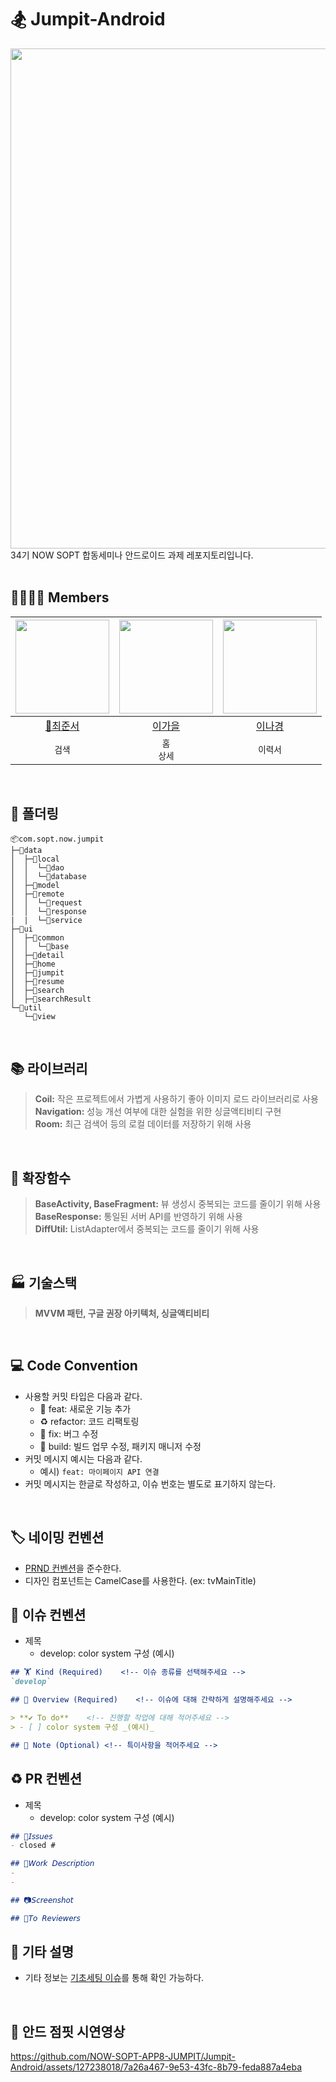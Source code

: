 # 🏂 Jumpit-Android
<img src="https://github.com/NOW-SOPT-APP8-JUMPIT/Jumpit-Android/assets/127238018/cbc93ed6-614c-4494-abab-2257cc86a516" width="800" />
</br>
34기 NOW SOPT 합동세미나 안드로이드 과제 레포지토리입니다.
</br>
</br>

## 👨‍👩‍👧‍👦 Members
|<img src="https://avatars.githubusercontent.com/u/127238018?v=4" width="150" />|<img src="https://avatars.githubusercontent.com/u/91470334?v=4" width="150" />|<img src="https://avatars.githubusercontent.com/u/109855280?v=4" width="150" />|
|:---------:|:---------:|:---------:|
|[👑최준서](https://github.com/junseo511)|[이가을](https://github.com/gaeulzzang)|[이나경](https://github.com/nagaeng)|
| `검색` | `홈`</br>`상세` | `이력서` |
</br>

## 📁 폴더링
```
📦com.sopt.now.jumpit
├─📂data
│  ├─📂local
│  │  └─📂dao
│  │  └─📂database
│  ├─📂model
│  ├─📂remote
│  │  └─📂request
│  │  └─📂response
|  |  └─📂service
├─📂ui
│  ├─📂common
│  │  └─📂base
│  ├─📂detail
│  ├─📂home
│  ├─📂jumpit
│  ├─📂resume
│  ├─📂search
│  ├─📂searchResult
└─📂util
   └─📂view
```
</br>

## 📚 라이브러리
> **Coil:** 작은 프로젝트에서 가볍게 사용하기 좋아 이미지 로드 라이브러리로 사용</br>
> **Navigation:** 성능 개선 여부에 대한 실험을 위한 싱글액티비티 구현</br>
> **Room:** 최근 검색어 등의 로컬 데이터를 저장하기 위해 사용</br>

</br>

## 🥕 확장함수
> **BaseActivity, BaseFragment:** 뷰 생성시 중복되는 코드를 줄이기 위해 사용</br>
> **BaseResponse:** 통일된 서버 API를 반영하기 위해 사용</br>
> **DiffUtil:** ListAdapter에서 중복되는 코드를 줄이기 위해 사용</br>

</br>

## 🏭 기술스택
> **MVVM 패턴, 구글 권장 아키텍처, 싱글액티비티**

</br>

## 💻 Code Convention
- 사용할 커밋 타입은 다음과 같다.
  - 🍯 feat: 새로운 기능 추가
  - ♻️ refactor: 코드 리팩토링
  - 🔨 fix: 버그 수정
  - 🚧 build: 빌드 업무 수정, 패키지 매니저 수정
- 커밋 메시지 예시는 다음과 같다.
    - 예시) `feat: 마이페이지 API 연결`
- 커밋 메시지는 한글로 작성하고, 이슈 번호는 별도로 표기하지 않는다.

</br>

## 🏷️ 네이밍 컨벤션
- [PRND 컨벤션](https://github.com/PRNDcompany/android-style-guide)을 준수한다.
- 디자인 컴포넌트는 CamelCase를 사용한다. (ex: tvMainTitle)

## 📌 이슈 컨벤션
> 
- 제목
    - develop: color system 구성 (예시)

```markdown
## 🏋️ Kind (Required)    <!-- 이슈 종류를 선택해주세요 -->
`develop`

## 📗 Overview (Required)    <!-- 이슈에 대해 간략하게 설명해주세요 -->

> **✔️ To do**    <!-- 진행할 작업에 대해 적어주세요 -->
> - [ ] color system 구성 _(예시)_

## 📍 Note (Optional) <!-- 특이사항을 적어주세요 -->
```

## ♻️ PR 컨벤션
> 
- 제목
    - develop: color system 구성 (예시)

```markdown
## 📌𝘐𝘴𝘴𝘶𝘦𝘴
- closed #

## 📎𝘞𝘰𝘳𝘬 𝘋𝘦𝘴𝘤𝘳𝘪𝘱𝘵𝘪𝘰𝘯
- 
- 

## 📷𝘚𝘤𝘳𝘦𝘦𝘯𝘴𝘩𝘰𝘵

## 💬𝘛𝘰 𝘙𝘦𝘷𝘪𝘦𝘸𝘦𝘳𝘴
```

## 🎸 기타 설명
- 기타 정보는 [기초세팅 이슈](https://github.com/NOW-SOPT-APP8-JUMPIT/Jumpit-Android/issues/1)를 통해 확인 가능하다.

</br>

## 📸 안드 점핏 시연영상
https://github.com/NOW-SOPT-APP8-JUMPIT/Jumpit-Android/assets/127238018/7a26a467-9e53-43fc-8b79-feda887a4eba


